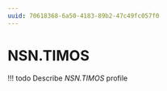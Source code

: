 ```yaml
---
uuid: 70618368-6a50-4183-89b2-47c49fc057f0
---
```



# NSN.TIMOS


<!-- prettier-ignore -->
!!! todo
    Describe *NSN.TIMOS* profile
